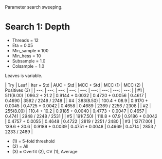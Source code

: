 Parameter search sweeping.

# Search 1: Depth

* Threads = 12
* Eta = 0.05
* Min_sample = 100
* Min_hess = 10
* Subsample = 1.0
* Colsample = 1.0

Leaves is variable.



| Try | Leaf | Iter + Std | AUC + Std | MCC + Std | MCC (1) | MCC (2) | Positives (3) |
| ---: | ---: | ---: | ---: | ---: | ---: | ---: | ---: | ---: |
| #1 | 511(9.00) | 096.2 + 21.2 | 0.9144 + 0.0032 | 0.4720 + 0.0056 | 0.4617 | 0.4690 | 3592 / 2249 / 2748 |
| #4 | 383(8.50) | 100.4 + 08.9 | 0.9170 + 0.0045 | 0.4725 + 0.0042 | 0.4658 | 0.4689 | 2369 / 2256 / 2308 |
| #2 | 255(8.00) | 110.4 + 10.2 | 0.9185 + 0.0040 | 0.4773 + 0.0047 | 0.4657 | 0.4741 | 2948 / 2248 / 2531 |
| #5 | 191(7.50) | 118.8 + 07.9 | 0.9186 + 0.0042 | 0.4757 + 0.0055 | 0.4648 | 0.4722 | 2819 / 2251 / 2480 |
| #3 | 127(7.00) | 139.6 + 30.6 | 0.9189 + 0.0039 | 0.4751 + 0.0048 | 0.4669 | 0.4714 | 2853 / 2233 / 2489 |

* (1) = 5-fold threshold
* (2) = All
* (3) = Overfit (2), CV (1), Average
